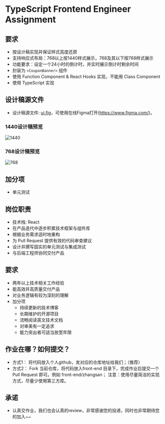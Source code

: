 # TypeScript Frontend Engineer Assignment

## 要求

- 按设计稿实现并保证样式高度还原
- 支持响应式布局：768以上按1440样式展示，768及其以下按768样式展示
- 功能要求：设定一个24小时的倒计时，并实时展示倒计时剩余时间
- 封装为 `<CouponBanner>` 组件
- 使用 Function Component & React Hooks 实现，不能用 Class Component
- 使用 TypeScript 实现

## 设计稿源文件
- 设计稿源文件: [ui.fig](./ui.fig)，可使用在线Figma打开(https://www.figma.com/)。

### 1440设计稿预览
![1440](https://img.mrvcdn.com/us/media/38df616ba20e1d950b729d1684d4023c-1022-336.png)
### 768设计稿预览
![768](https://img.mrvcdn.com/us/media/46c21769d0490107b99507afe3491355-576-698.png)

## 加分项

- 单元测试

## 岗位职责

- 技术栈: React
- 在产品迭代中逐步积累技术框架与组件库
- 根据业务需求适时地重构
- 为 Pull Request 提供有效的代码审查建议
- 设计并撰写固实的单元测试与集成测试
- 与后端⼯程师协同交付产品

## 要求

- 两年以上技术相关工作经验
- 能高效并高质量交付产品
- 对业务逻辑有较为深刻的理解
- 加分项
  - 持续更新的技术博客
  - 长期维护的开源项目
  - 流畅阅读英文技术文档
  - 对审美有一定追求
  - 能力突出者可适当放宽年限

## 作业在哪？如何提交？
 - 方式1： 将代码放入个人github，发对应的仓库地址给我们；（推荐）
 - 方式2： Fork 当前仓库，将代码放入front-end 目录下，完成作业后提交一个 Pull Request 即可。例如 front-end/zhangsan；
注意：使用尽量简洁的实现方式，尽量少使用第三方库。

## 承诺
- 认真交作业，我们也会认真的review，非常感谢您的投递，同时也非常期待您的加入~~ 